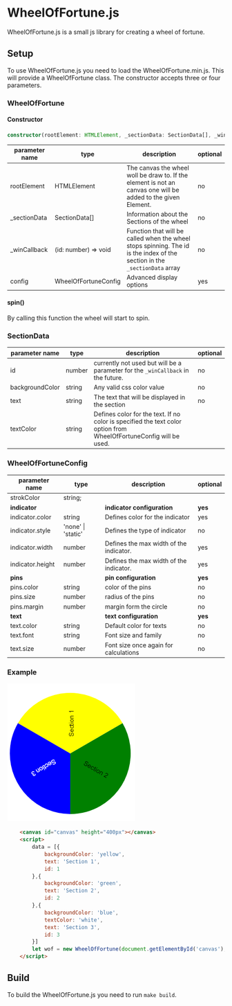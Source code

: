 # WheelOfFortune.js

WheelOfFortune.js is a small js library for creating a wheel of fortune.

## Setup
To use WheelOfFortune.js you need to load the WheelOfFortune.min.js. This will provide a WheelOfFortune class. The constructor accepts three or four parameters.

### WheelOfFortune

#### Constructor
```typescript
constructor(rootElement: HTMLElement, _sectionData: SectionData[], _winCallback: (id: number) => void, config: WheelOfFortuneConfig)
```

|parameter name| type | description | optional |
|-|-|-|-|
|rootElement | HTMLElement | The canvas the wheel woll be draw to. If the element is not an canvas one will be added to the given Element.|no
|_sectionData| SectionData[] | Information about the Sections of the wheel| no
|_winCallback | (id: number) => void | Function that will be called when the wheel stops spinning. The id is the index of the section in the `_sectionData` array| no
|config| WheelOfFortuneConfig | Advanced display options | yes

#### spin()
By calling this function the wheel will start to spin.

### SectionData
|parameter name| type | description | optional |
|-|-|-|-|
id | number | currently not used but will be a parameter for the `_winCallback` in the future. | no
backgroundColor | string | Any valid css color value | no
text | string | The text that will be displayed in the section | no
textColor | string | Defines color for the text. If no color is specified the text color option from WheelOfFortuneConfig will be used.

### WheelOfFortuneConfig
|parameter name| type | description | optional |
|-|-|-|-|
strokColor | string;
__indicator__ | | __indicator configuration__ | __yes__
indicator.color | string | Defines color for the indicator | yes
indicator.style | 'none' \| 'static'| Defines the type of indicator | no
indicator.width | number | Defines the max width of the indicator. | yes
indicator.height| number | Defines the max width of the indicator. | yes
__pins__ | | __pin configuration__ | __yes__ 
pins.color | string | color of the pins | no 
pins.size | number | radius of the pins | no
pins.margin | number | margin form the circle | no
__text__ || __text configuration__ | __yes__
text.color | string | Default color for texts | no
text.font | string | Font size and family | no
text.size | number | Font size once again for calculations | no


### Example

![alt text](preview.png "Wheel of Fortune preview")

```HTML
    <canvas id="canvas" height="400px"></canvas>
    <script>
        data = [{
            backgroundColor: 'yellow',
            text: 'Section 1',
            id: 1
        },{
            backgroundColor: 'green',
            text: 'Section 2',
            id: 2
        },{
            backgroundColor: 'blue',
            textColor: 'white',
            text: 'Section 3',
            id: 3
        }]
        let wof = new WheelOfFortune(document.getElementById('canvas'), data, console.log);
    </script>
```

## Build
To build the WheelOfFortune.js you need to run `make build`.
